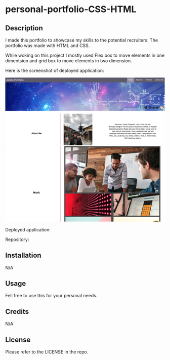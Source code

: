 # personal-portfolio-CSS-HTML

## Description

I made this portfolio to showcase my skills to the potential recruiters.
The portfolio was made with HTML and CSS.

While woking on this project I mostly used Flex box to move elements in one dimentsion and grid box to move elements in two dimension.

Here is the screenshot of deployed application:

![Personal Portfolio](/images/Screenshot%202023-10-08%20at%2019.31.01.png)
![](/images/Screenshot%202023-10-08%20at%2019.31.33.png)

Deployed application:

Repository:

## Installation

N/A

## Usage

Fell free to use this for your personal needs.

## Credits

N/A

## License

Please refer to the LICENSE in the repo.
